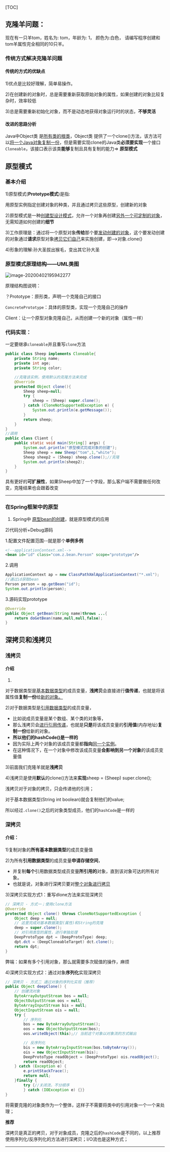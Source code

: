 

[TOC]



## 克隆羊问题：

现在有一只羊tom，姓名为: tom，年龄为: 1， 颜色为:白色， 请编写程序创建和tom羊属性完全相同的10只羊。

### 传统方式解决克隆羊问题

#### 传统的方式的优缺点

1)优点是比较好理解，简单易操作。

2)在创建新的对象时，总是需要重新获取原始对象的属性，如果创建的对象比较复杂时，效率较低

3)总是需要重新初始化对象，而不是动态地获得对象运行时的状态，**不够灵活**

#### 改进的思路分析

 Java中Object类 是<u>所有类的根类</u>，Object类 提供了一个clone()方法，该方法可以<u>将一个Java对象复制一份</u>，但是需要实现clone的Java类**必须要实现**一个接口`Cloneable`，该接口表示该类**能够**复制且具有复制的能力=> **原型模式**

## 原型模式

### 基本介绍

1)原型模式(**Prototype模式**)是指: 

用原型实例指定创建对象的种类，并且通过拷贝这些原型，创建新的对象

2)原型模式是一种<u>创建型设计模式</u>，允许一个对象再创建<u>另外一个可定制的对象</u>，无需知道如何创建的**细节**

3)工作原理是：通过将一个原型对象**传给**那个要<u>发动创建的对象</u>，这个要发动创建的对象通过**请求**原型对象<u>拷贝它们自己</u>来实施创建，即-->对象.clone()

4)形象的理解:孙大圣拔出猴毛，变出其它孙大圣

### 原型模式原理结构——UML类图

![image-20200402195942277](E:\Desktop\note\Java设计模式\2.正文\4.原型模式.assets\image-20200402195942277.png)

原理结构图说明：

？Prototype：原形类，声明一个克隆自己的接口

`ConcretePrototype`：具体的原型类，实现一个克隆自己的操作

Client：让一个原型对象克隆自己，从而创建一个新的对象（属性一样）

### 代码实现：

一定要继承`cloneable`并且重写`clone`方法

```java
public class Sheep implements Cloneable{
    private String name;
    private int age;
    private String color;

    //克隆该实例，使用默认的克隆方法来完成
    @Override
    protected Object clone(){
        Sheep sheep=null;
        try {
            sheep = (Sheep) super.clone();
        } catch (CloneNotSupportedException e) {
            System.out.println(e.getMessage());
        }
        return sheep;
    }
}
//调用
public class Client {
    public static void main(String[] args) {
        System.out.println("原型模式完成对象的创建");
        Sheep sheep = new Sheep("tom",1,"white");
        Sheep sheep2 = (Sheep) sheep.clone();//克隆
        System.out.println(sheep2);
    }
}
```

具有更好的**可扩展性**，如果Sheep中加了一个字段，那么客户端不需要做任何改变，克隆结果也会跟着改变

---

### 在Spring框架中的原型

1) Spring中 <u>原型bean的创建</u>，就是原型模式的应用

2)代码分析+Debug源码

1.配置文件配置范围--就是那个**单例多例**

```xml
<!--applicationContext.xml-->
<bean id="id" class="com.z.bean.Person" scope="prototype"/>
```

2.调用

```java
ApplicationContext ap = new ClassPathXmlApplicationContext("*.xml");
//通过id获取bean
Person person = ap.getBean("id");
System.out.println(person);
```

3.源码实现prototype

```java
@Override
public Object getBean(String name)throws ...{
    return doGetBean(name,null,null,false);
}
```

## 深拷贝和浅拷贝

### 浅拷贝

#### 介绍

1)
对于数据类型是<u>基本数据类型</u>的成员变量，**浅拷贝**会直接进行**值传递**，也就是将该属性值**复制一份**给<u>新的对象。</u>

2)对于数据类型是<u>引用数据类型</u>的成员变量，

* 比如说成员变量是某个数组、某个类的对象等，
* 那么浅拷贝会<u>进行引用传递</u>，也就是**只是**将该成员变量的**引用值**(内存地址)**复制一份**给新的对象。
* **所以他们的hashCode()是一样的**
* 因为实际上两个对象的该成员变量都**指向**<u>同一个实例</u>。
* 在这种情况下，在一个对象中修改该成员变量**会影响到另一个对象**的该成员变量值

3)前面我们克隆羊就是**浅拷贝**

4)浅拷贝是使用**默认**的clone()方法来**实现**sheep = (Sheep) super.clone();

浅拷贝对于对象的拷贝，只会传递他的引用；

对于基本数据类型(String int boolean)就会复制他们的value;

所以经过`.clone()`之后的对象类型成员，他们的`hashCode`是一样的



### 深拷贝

#### 介绍：

1)复制对象的**所有基本数据类型**的成员变量值

2)为所有**引用数据类型**的成员变量**申请存储空间**，

* 并复制**每个**引用数据类型成员变量**所引用的**对象，直到该对象可达的所有对象。
* 也就是说，对象进行深拷贝要对<u>整个对象进行拷贝</u>

3)深拷贝实现方式1：重写dlone方法来实现深拷贝

```java
// 深拷贝 - 方式一；使用clone方法
@Override
protected Object clone() throws CloneNotSupportedException {
    Object deep = null;
    // 这里完成对基本数据类型(属性)和String的克隆
    deep = super.clone();
    // 对引用类型的属性，进行单独处理
    DeepProtoType dpt = (DeepProtoType) deep;
    dpt.dct = (DeepCloneableTarget) dct.clone();
    return dpt;
}
```

弊端：如果有多个引用对象，那么就需要多次赋值的操作，麻烦

4)深拷贝实现方式2：通过对象**序列化**实现深拷贝

```java
// 深拷贝 - 方式二 通过对象的序列化实现（推荐）
public Object deepClone() {
    // 创建流对象
    ByteArrayOutputStream bos = null;
    ObjectOutputStream oos = null;
    ByteArrayInputStream bis = null;
    ObjectInputStream ois = null;
    try {
        // 序列化
        bos = new ByteArrayOutputStream();
        oos = new ObjectOutputStream(bos);
        oos.writeObject(this);// 当前这个对象以对象流的方式输出

        // 反序列化
        bis = new ByteArrayInputStream(bos.toByteArray());
        ois = new ObjectInputStream(bis);
        DeepProtoType readObject = (DeepProtoType) ois.readObject();
        return readObject;
    } catch (Exception e) {
        e.printStackTrace();
        return null;
    }finally {
        try {//关闭流，不分顺序
        } catch (IOException e) {}}
}
```

将需要克隆的对象类作为一个整体，这样子不需要将类中的引用对象一个一个来处理；

**推荐**

深拷贝是真正的拷贝，对于对象成员，克隆之后的`hashCode`是不同的，以上推荐使用序列化/反序列化的方法进行深拷贝；I/O流也是这种方式；

---